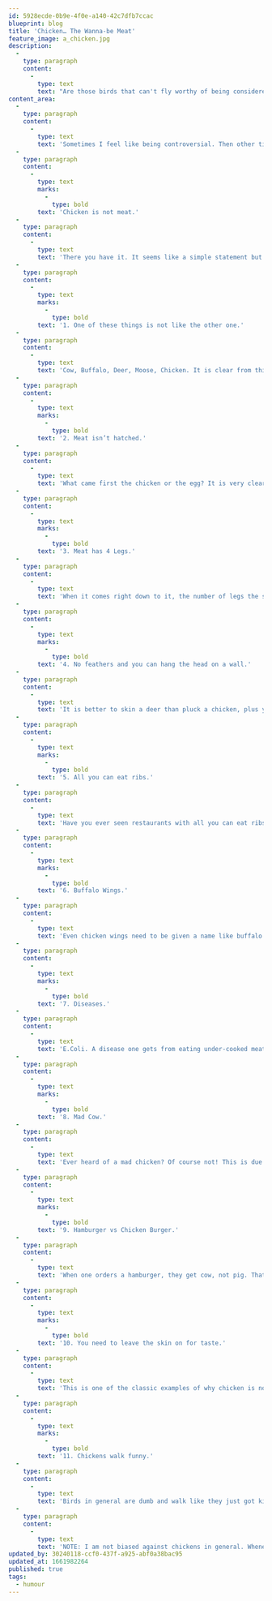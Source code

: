 ```yaml
---
id: 5928ecde-0b9e-4f0e-a140-42c7dfb7ccac
blueprint: blog
title: 'Chicken… The Wanna-be Meat'
feature_image: a_chicken.jpg
description:
  -
    type: paragraph
    content:
      -
        type: text
        text: "Are those birds that can't fly worthy of being considered meat?"
content_area:
  -
    type: paragraph
    content:
      -
        type: text
        text: 'Sometimes I feel like being controversial. Then other times I feel like stating the obvious. In this article, I am going to state the obvious which in turn will create controversy.'
  -
    type: paragraph
    content:
      -
        type: text
        marks:
          -
            type: bold
        text: 'Chicken is not meat.'
  -
    type: paragraph
    content:
      -
        type: text
        text: 'There you have it. It seems like a simple statement but from informal polling done over the last year, it seems that other than men, many don’t realize this. Therefore, I have decided to state clear and decisively, why chicken only wishes it was meat.'
  -
    type: paragraph
    content:
      -
        type: text
        marks:
          -
            type: bold
        text: '1. One of these things is not like the other one.'
  -
    type: paragraph
    content:
      -
        type: text
        text: 'Cow, Buffalo, Deer, Moose, Chicken. It is clear from this exhaustive list that chickens are different from meat producing animals. Feel free to add other meat animals to the list. Pig, horse (popular meat where Cows are God and in fast food restaurants in Russia), and the cutest meat source, rabbit.'
  -
    type: paragraph
    content:
      -
        type: text
        marks:
          -
            type: bold
        text: '2. Meat isn’t hatched.'
  -
    type: paragraph
    content:
      -
        type: text
        text: 'What came first the chicken or the egg? It is very clear from the creation of the world that chickens and other birds were different than other creatures. It is obvious that meat is creating during the time spent in the mother’s womb and that an egg is meant to be eaten as a side dish to bacon. This is also the reason reptiles are considered a wanna-be meat.'
  -
    type: paragraph
    content:
      -
        type: text
        marks:
          -
            type: bold
        text: '3. Meat has 4 Legs.'
  -
    type: paragraph
    content:
      -
        type: text
        text: 'When it comes right down to it, the number of legs the species normally has is a major reason why chicken’s aren’t meat. Cows, pigs, buffalos and rabbits all have four legs. Chicken’s have two. Why does this make a difference? Simple, more meat.'
  -
    type: paragraph
    content:
      -
        type: text
        marks:
          -
            type: bold
        text: '4. No feathers and you can hang the head on a wall.'
  -
    type: paragraph
    content:
      -
        type: text
        text: 'It is better to skin a deer than pluck a chicken, plus you can take the head to the nearest taxi guy and get him to stuff it and hang it on a wall. Ever seen a chicken head hanging on a trophy wall?'
  -
    type: paragraph
    content:
      -
        type: text
        marks:
          -
            type: bold
        text: '5. All you can eat ribs.'
  -
    type: paragraph
    content:
      -
        type: text
        text: 'Have you ever seen restaurants with all you can eat ribs that give you chicken? No? The reason is that All you can eat places know that meat and chicken are not the same.'
  -
    type: paragraph
    content:
      -
        type: text
        marks:
          -
            type: bold
        text: '6. Buffalo Wings.'
  -
    type: paragraph
    content:
      -
        type: text
        text: 'Even chicken wings need to be given a name like buffalo to make them worth eating.'
  -
    type: paragraph
    content:
      -
        type: text
        marks:
          -
            type: bold
        text: '7. Diseases.'
  -
    type: paragraph
    content:
      -
        type: text
        text: 'E.Coli. A disease one gets from eating under-cooked meat. Ever heard of someone getting E.Coli from chicken? No, you get Salmonella from chicken which is named after a fish… another non-meat source.'
  -
    type: paragraph
    content:
      -
        type: text
        marks:
          -
            type: bold
        text: '8. Mad Cow.'
  -
    type: paragraph
    content:
      -
        type: text
        text: 'Ever heard of a mad chicken? Of course not! This is due to them not being meat.'
  -
    type: paragraph
    content:
      -
        type: text
        marks:
          -
            type: bold
        text: '9. Hamburger vs Chicken Burger.'
  -
    type: paragraph
    content:
      -
        type: text
        text: 'When one orders a hamburger, they get cow, not pig. That is due to meat sources being interchangeable. However, you have to specifically order a “Chicken” burger.'
  -
    type: paragraph
    content:
      -
        type: text
        marks:
          -
            type: bold
        text: '10. You need to leave the skin on for taste.'
  -
    type: paragraph
    content:
      -
        type: text
        text: 'This is one of the classic examples of why chicken is not meat.'
  -
    type: paragraph
    content:
      -
        type: text
        marks:
          -
            type: bold
        text: '11. Chickens walk funny.'
  -
    type: paragraph
    content:
      -
        type: text
        text: 'Birds in general are dumb and walk like they just got kicked in the rear end.'
  -
    type: paragraph
    content:
      -
        type: text
        text: 'NOTE: I am not biased against chickens in general. Whenever I eat at Wendy’s I order the Spicy Chicken Combo and another side of 6 chicken nuggets. After all, Wendy’s has the best salads.'
updated_by: 30240118-ccf0-437f-a925-abf0a38bac95
updated_at: 1661982264
published: true
tags:
  - humour
---
```

